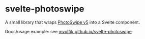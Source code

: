 # svelte-photoswipe

A small library that wraps [PhotoSwipe v5](https://photoswipe.com/v5/docs/) into a Svelte component.

Docs/usage example: see [mvolfik.github.io/svelte-photoswipe](https://mvolfik.github.io/svelte-photoswipe/)

